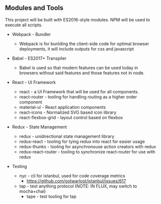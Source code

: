 ## Modules and Tools

This project will be built with ES2016-style modules.  NPM will be used to execute
all scripts.

* Webpack - Bundler
  * Webpack is for bunlding the client-side code for optimal browser deployments, it will include outputs for css and javascript

* Babel - ES2017+ Transpiler
  * Babel is used so that modern features can be used today in browsers without said features and those features not in node.

* React - UI Framework
  * react - a UI Framework that will be used for all components.
  * react-router - tooling for handling routing as a higher order component
  * material-ui - React application components
  * react-icons - Normalized SVG based icon library
  * react-flexbox-grid - layout control based on flexbox

* Redux - State Management
  * redux - unidirectional state management library
  * redux-react - tooling for tying redux into react for easier usage
  * redux-thunks - tooling for asynchronouse action creators with redux
  * redux-react-router - tooling to synchronize react-router for use with redux

* Testing
  * nyc - cli for istanbul, used for code coverage metrics
    * https://github.com/gotwarlost/istanbul/issues/617
  * tap - test anything protocol (NOTE: IN FLUX, may switch to mocha+chai)
    * tape - test tooling for tap
